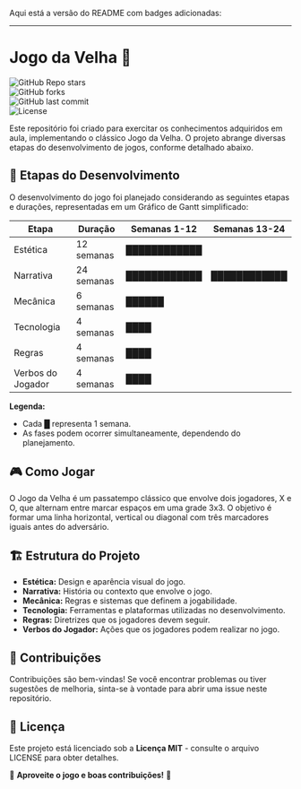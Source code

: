 Aqui está a versão do README com badges adicionadas:  

---

# Jogo da Velha 🎲  

![GitHub Repo stars](https://img.shields.io/github/stars/abel8260/game_design_jogo_da_velha_1?style=for-the-badge)  
![GitHub forks](https://img.shields.io/github/forks/abel8260/game_design_jogo_da_velha_1?style=for-the-badge)  
![GitHub last commit](https://img.shields.io/github/last-commit/abel8260/game_design_jogo_da_velha_1?style=for-the-badge)  
![License](https://img.shields.io/github/license/abel8260/game_design_jogo_da_velha_1?style=for-the-badge)  

Este repositório foi criado para exercitar os conhecimentos adquiridos em aula, implementando o clássico Jogo da Velha. O projeto abrange diversas etapas do desenvolvimento de jogos, conforme detalhado abaixo.  

## 📌 Etapas do Desenvolvimento  

O desenvolvimento do jogo foi planejado considerando as seguintes etapas e durações, representadas em um Gráfico de Gantt simplificado:  

| Etapa             | Duração          | Semanas 1-12       | Semanas 13-24      |  
|------------------|------------------|--------------------|--------------------|  
| Estética         | 12 semanas       | ████████████       |                    |  
| Narrativa       | 24 semanas       | ████████████       | ████████████       |  
| Mecânica       | 6 semanas        | ██████             |                    |  
| Tecnologia     | 4 semanas        | ████               |                    |  
| Regras          | 4 semanas        | ████               |                    |  
| Verbos do Jogador | 4 semanas       | ████               |                    |  

**Legenda:**  

- Cada █ representa 1 semana.  
- As fases podem ocorrer simultaneamente, dependendo do planejamento.  

## 🎮 Como Jogar  

O Jogo da Velha é um passatempo clássico que envolve dois jogadores, X e O, que alternam entre marcar espaços em uma grade 3x3. O objetivo é formar uma linha horizontal, vertical ou diagonal com três marcadores iguais antes do adversário.  

## 🏗️ Estrutura do Projeto  

- **Estética:** Design e aparência visual do jogo.  
- **Narrativa:** História ou contexto que envolve o jogo.  
- **Mecânica:** Regras e sistemas que definem a jogabilidade.  
- **Tecnologia:** Ferramentas e plataformas utilizadas no desenvolvimento.  
- **Regras:** Diretrizes que os jogadores devem seguir.  
- **Verbos do Jogador:** Ações que os jogadores podem realizar no jogo.  

## 🤝 Contribuições  

Contribuições são bem-vindas! Se você encontrar problemas ou tiver sugestões de melhoria, sinta-se à vontade para abrir uma issue neste repositório.  

## 📜 Licença  

Este projeto está licenciado sob a **Licença MIT** - consulte o arquivo LICENSE para obter detalhes.  

🔹 **Aproveite o jogo e boas contribuições!** 🚀  
